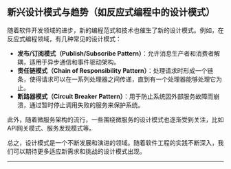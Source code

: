 ## **新兴设计模式与趋势（如反应式编程中的设计模式）**

随着软件开发领域的进步，新的编程范式和技术也催生了新的设计模式。例如，在反应式编程领域，有几种常见的设计模式：

- **发布/订阅模式（Publish/Subscribe Pattern）**：允许消息生产者和消费者解耦，适用于异步通信和事件驱动架构。
- **责任链模式（Chain of Responsibility Pattern）**：处理请求时形成一个链条，使得请求可以在一系列处理器之间传递，直到有一个处理器能够处理它为止。
- **断路器模式（Circuit Breaker Pattern）**：用于防止系统因外部服务故障而崩溃，通过暂时停止调用失败的服务来保护系统。

此外，随着微服务架构的流行，一些围绕微服务的设计模式也逐渐受到关注，比如API网关模式、服务发现模式等。

总之，设计模式是一个不断发展和演进的领域。随着软件工程的实践不断深入，我们可以期待更多适应新需求和挑战的设计模式出现。

---